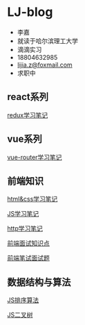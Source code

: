 # LJ-blog

- 李嘉
- 就读于哈尔滨理工大学
- 滴滴实习
- 18804632985
- lijia.z@foxmail.com
- 求职中

## react系列

[redux学习笔记](https://github.com/lj614418910/blog/blob/master/MD/redux.md)

## vue系列
[vue-router学习笔记](https://github.com/lj614418910/blog/blob/master/MD/vue_router.md)

## 前端知识

[html&css学习笔记](https://github.com/lj614418910/blog/blob/master/MD/html_css.md)

[JS学习笔记](https://github.com/lj614418910/blog/blob/master/MD/js.md)

[http学习笔记](https://github.com/lj614418910/blog/blob/master/MD/http.md)

[前端面试知识点](https://github.com/lj614418910/blog/blob/master/MD/interview.md)

[前端笔试面试题](https://github.com/lj614418910/blog/blob/master/MD/written_examination.md)

## 数据结构与算法
[JS排序算法](https://github.com/lj614418910/blog/blob/master/MD/js_algorithm.md)

[JS二叉树](https://github.com/lj614418910/blog/blob/master/MD/js_tree.md)